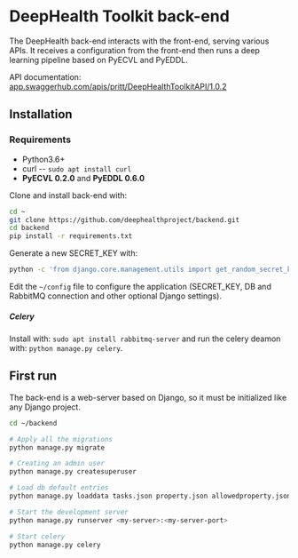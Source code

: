 # DeepHealth Toolkit back-end

The DeepHealth back-end interacts with the front-end, serving various APIs. It receives a configuration from the front-end then runs a deep learning pipeline based on PyECVL and PyEDDL.

API documentation: [app.swaggerhub.com/apis/pritt/DeepHealthToolkitAPI/1.0.2](https://app.swaggerhub.com/apis/pritt/DeepHealthToolkitAPI/1.0.2)

## Installation

### Requirements
- Python3.6+
- curl -- `sudo apt install curl`
- **PyECVL 0.2.0** and **PyEDDL 0.6.0**

Clone and install back-end with:

```bash
cd ~
git clone https://github.com/deephealthproject/backend.git
cd backend
pip install -r requirements.txt
```
Generate a new SECRET_KEY with:

```bash
python -c 'from django.core.management.utils import get_random_secret_key;print(get_random_secret_key())'
```

Edit the `~/config` file to configure the application (SECRET_KEY, DB and RabbitMQ connection and other optional Django settings).


##### Celery
Install with: `sudo apt install rabbitmq-server` 
and run the celery deamon with: `python manage.py celery`.



## First run

The back-end is a web-server based on Django, so it must be initialized like any Django project.


```bash
cd ~/backend

# Apply all the migrations
python manage.py migrate

# Creating an admin user
python manage.py createsuperuser

# Load db default entries
python manage.py loaddata tasks.json property.json allowedproperty.json dataset.json model.json

# Start the development server
python manage.py runserver <my-server>:<my-server-port>

# Start celery
python manage.py celery
```
